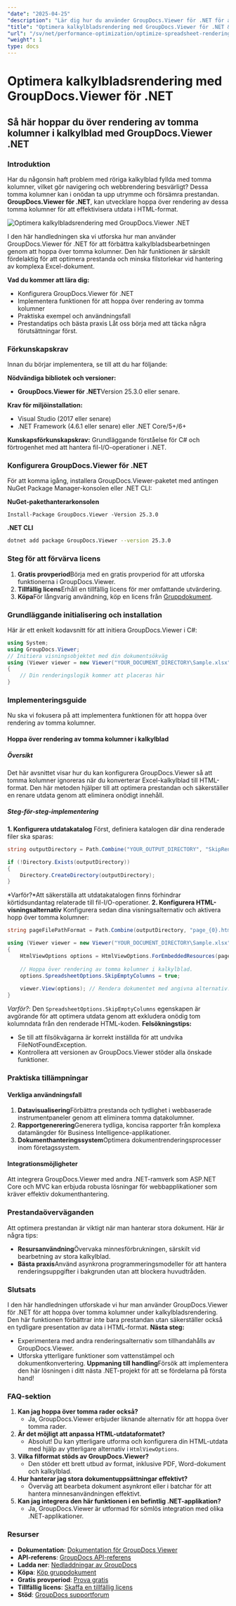 ```yaml
---
"date": "2025-04-25"
"description": "Lär dig hur du använder GroupDocs.Viewer för .NET för att slippa rendering av tomma kolumner i kalkylblad, vilket optimerar prestanda och utdatastorlek. Förbättra dina .NET-applikationer idag."
"title": "Optimera kalkylbladsrendering med GroupDocs.Viewer för .NET &#50; Hoppa över tomma kolumner"
"url": "/sv/net/performance-optimization/optimize-spreadsheet-rendering-groupdocs-viewer-net/"
"weight": 1
type: docs
---
```

# Optimera kalkylbladsrendering med GroupDocs.Viewer för .NET
## Så här hoppar du över rendering av tomma kolumner i kalkylblad med GroupDocs.Viewer .NET
### Introduktion
Har du någonsin haft problem med röriga kalkylblad fyllda med tomma kolumner, vilket gör navigering och webbrendering besvärligt? Dessa tomma kolumner kan i onödan ta upp utrymme och försämra prestandan. **GroupDocs.Viewer för .NET**, kan utvecklare hoppa över rendering av dessa tomma kolumner för att effektivisera utdata i HTML-format.

![Optimera kalkylbladsrendering med GroupDocs.Viewer .NET](/viewer/performance-optimization/optimize-spreadsheet-rendering.png)

I den här handledningen ska vi utforska hur man använder GroupDocs.Viewer för .NET för att förbättra kalkylbladsbearbetningen genom att hoppa över tomma kolumner. Den här funktionen är särskilt fördelaktig för att optimera prestanda och minska filstorlekar vid hantering av komplexa Excel-dokument.

**Vad du kommer att lära dig:**
- Konfigurera GroupDocs.Viewer för .NET
- Implementera funktionen för att hoppa över rendering av tomma kolumner
- Praktiska exempel och användningsfall
- Prestandatips och bästa praxis
Låt oss börja med att täcka några förutsättningar först.
### Förkunskapskrav
Innan du börjar implementera, se till att du har följande:

**Nödvändiga bibliotek och versioner:**
- **GroupDocs.Viewer för .NET**Version 25.3.0 eller senare.

**Krav för miljöinstallation:**
- Visual Studio (2017 eller senare)
- .NET Framework (4.6.1 eller senare) eller .NET Core/5+/6+

**Kunskapsförkunskapskrav:**
Grundläggande förståelse för C# och förtrogenhet med att hantera fil-I/O-operationer i .NET.
### Konfigurera GroupDocs.Viewer för .NET
För att komma igång, installera GroupDocs.Viewer-paketet med antingen NuGet Package Manager-konsolen eller .NET CLI:

**NuGet-pakethanterarkonsolen**
```plaintext
Install-Package GroupDocs.Viewer -Version 25.3.0
```

**.NET CLI**
```bash
dotnet add package GroupDocs.Viewer --version 25.3.0
```

### Steg för att förvärva licens
1. **Gratis provperiod**Börja med en gratis provperiod för att utforska funktionerna i GroupDocs.Viewer.
2. **Tillfällig licens**Erhåll en tillfällig licens för mer omfattande utvärdering.
3. **Köpa**För långvarig användning, köp en licens från [Gruppdokument](https://purchase.groupdocs.com/buy).

### Grundläggande initialisering och installation
Här är ett enkelt kodavsnitt för att initiera GroupDocs.Viewer i C#:
```csharp
using System;
using GroupDocs.Viewer;
// Initiera visningsobjektet med din dokumentsökväg
using (Viewer viewer = new Viewer("YOUR_DOCUMENT_DIRECTORY\Sample.xlsx"))
{
    // Din renderingslogik kommer att placeras här
}
```
### Implementeringsguide
Nu ska vi fokusera på att implementera funktionen för att hoppa över rendering av tomma kolumner.
#### Hoppa över rendering av tomma kolumner i kalkylblad
##### Översikt
Det här avsnittet visar hur du kan konfigurera GroupDocs.Viewer så att tomma kolumner ignoreras när du konverterar Excel-kalkylblad till HTML-format. Den här metoden hjälper till att optimera prestandan och säkerställer en renare utdata genom att eliminera onödigt innehåll.
##### Steg-för-steg-implementering
**1. Konfigurera utdatakatalog**
Först, definiera katalogen där dina renderade filer ska sparas:
```csharp
string outputDirectory = Path.Combine("YOUR_OUTPUT_DIRECTORY", "SkipRenderingOfEmptyColumns");

if (!Directory.Exists(outputDirectory))
{
    Directory.CreateDirectory(outputDirectory);
}
```
*Varför?*Att säkerställa att utdatakatalogen finns förhindrar körtidsundantag relaterade till fil-I/O-operationer.
**2. Konfigurera HTML-visningsalternativ**
Konfigurera sedan dina visningsalternativ och aktivera hopp över tomma kolumner:
```csharp
string pageFilePathFormat = Path.Combine(outputDirectory, "page_{0}.html");

using (Viewer viewer = new Viewer("YOUR_DOCUMENT_DIRECTORY\Sample.xlsx"))
{
    HtmlViewOptions options = HtmlViewOptions.ForEmbeddedResources(pageFilePathFormat);
    
    // Hoppa över rendering av tomma kolumner i kalkylblad.
    options.SpreadsheetOptions.SkipEmptyColumns = true;
    
    viewer.View(options); // Rendera dokumentet med angivna alternativ.
}
```
*Varför?*: Den `SpreadsheetOptions.SkipEmptyColumns` egenskapen är avgörande för att optimera utdata genom att exkludera onödig tom kolumndata från den renderade HTML-koden.
**Felsökningstips:**
- Se till att filsökvägarna är korrekt inställda för att undvika FileNotFoundException.
- Kontrollera att versionen av GroupDocs.Viewer stöder alla önskade funktioner.
### Praktiska tillämpningar
#### Verkliga användningsfall
1. **Datavisualisering**Förbättra prestanda och tydlighet i webbaserade instrumentpaneler genom att eliminera tomma datakolumner.
2. **Rapportgenerering**Generera tydliga, koncisa rapporter från komplexa datamängder för Business Intelligence-applikationer.
3. **Dokumenthanteringssystem**Optimera dokumentrenderingsprocesser inom företagssystem.
#### Integrationsmöjligheter
Att integrera GroupDocs.Viewer med andra .NET-ramverk som ASP.NET Core och MVC kan erbjuda robusta lösningar för webbapplikationer som kräver effektiv dokumenthantering.
### Prestandaöverväganden
Att optimera prestandan är viktigt när man hanterar stora dokument. Här är några tips:
- **Resursanvändning**Övervaka minnesförbrukningen, särskilt vid bearbetning av stora kalkylblad.
- **Bästa praxis**Använd asynkrona programmeringsmodeller för att hantera renderingsuppgifter i bakgrunden utan att blockera huvudtråden.
### Slutsats
I den här handledningen utforskade vi hur man använder GroupDocs.Viewer för .NET för att hoppa över tomma kolumner under kalkylbladsrendering. Den här funktionen förbättrar inte bara prestandan utan säkerställer också en tydligare presentation av data i HTML-format.
**Nästa steg:**
- Experimentera med andra renderingsalternativ som tillhandahålls av GroupDocs.Viewer.
- Utforska ytterligare funktioner som vattenstämpel och dokumentkonvertering.
**Uppmaning till handling**Försök att implementera den här lösningen i ditt nästa .NET-projekt för att se fördelarna på första hand!
### FAQ-sektion
1. **Kan jag hoppa över tomma rader också?**
   - Ja, GroupDocs.Viewer erbjuder liknande alternativ för att hoppa över tomma rader.
2. **Är det möjligt att anpassa HTML-utdataformatet?**
   - Absolut! Du kan ytterligare utforma och konfigurera din HTML-utdata med hjälp av ytterligare alternativ i `HtmlViewOptions`.
3. **Vilka filformat stöds av GroupDocs.Viewer?**
   - Den stöder ett brett utbud av format, inklusive PDF, Word-dokument och kalkylblad.
4. **Hur hanterar jag stora dokumentuppsättningar effektivt?**
   - Överväg att bearbeta dokument asynkront eller i batchar för att hantera minnesanvändningen effektivt.
5. **Kan jag integrera den här funktionen i en befintlig .NET-applikation?**
   - Ja, GroupDocs.Viewer är utformad för sömlös integration med olika .NET-applikationer.
### Resurser
- **Dokumentation**: [Dokumentation för GroupDocs Viewer](https://docs.groupdocs.com/viewer/net/)
- **API-referens**: [GroupDocs API-referens](https://reference.groupdocs.com/viewer/net/)
- **Ladda ner**: [Nedladdningar av GroupDocs](https://releases.groupdocs.com/viewer/net/)
- **Köpa**: [Köp gruppdokument](https://purchase.groupdocs.com/buy)
- **Gratis provperiod**: [Prova gratis](https://releases.groupdocs.com/viewer/net/)
- **Tillfällig licens**: [Skaffa en tillfällig licens](https://purchase.groupdocs.com/temporary-license/)
- **Stöd**: [GroupDocs supportforum](https://forum.groupdocs.com/c/viewer/9)